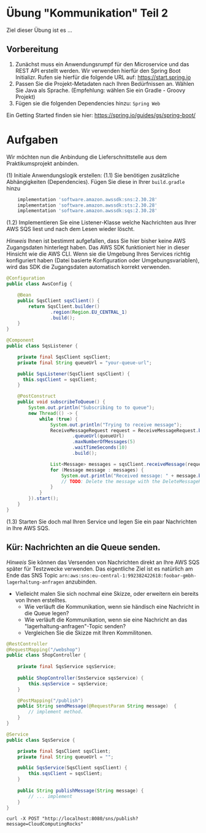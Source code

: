 # Übung "Kommunikation" Teil 2

Ziel dieser Übung ist es ...

## Vorbereitung

1. Zunächst muss ein Anwendungsrumpf für den Microservice und das REST API erstellt werden. Wir verwenden hierfür den Spring Boot Initializr. Rufen sie hierfür die folgende URL auf: https://start.spring.io
1. Passen Sie die Projekt-Metadaten nach Ihren Bedürfnissen an. Wählen Sie Java als Sprache. (Empfehlung: wählen Sie ein Gradle - Groovy Projekt)
1. Fügen sie die folgenden Dependencies hinzu: `Spring Web`

Ein Getting Started finden sie hier: https://spring.io/guides/gs/spring-boot/

# Aufgaben

Wir möchten nun die Anbindung die Lieferschnittstelle aus dem Praktikumsprojekt anbinden. 

(1) Initiale Anwendungslogik erstellen:
(1.1) Sie benötigen zusätzliche Abhängigkeiten (Dependencies). Fügen Sie diese in Ihrer `build.gradle` hinzu 

```groovy
	implementation 'software.amazon.awssdk:sns:2.30.28'
	implementation 'software.amazon.awssdk:sts:2.30.28'
	implementation 'software.amazon.awssdk:sqs:2.30.28'
```


(1.2) Implementieren Sie eine Listener-Klasse welche Nachrichten aus Ihrer AWS SQS liest und nach dem Lesen wieder löscht. 

*Hinweis* 
Ihnen ist bestimmt aufgefallen, dass Sie hier bisher keine AWS Zugangsdaten hinterlegt haben. Das AWS SDK funktioniert
hier in dieser Hinsicht wie die AWS CLI. Wenn sie die Umgebung Ihres Services richtig konfiguriert haben (Datei basierte 
Konfiguration oder Umgebungsvariablen), wird das SDK die Zugangsdaten automatisch korrekt verwenden. 

```java
@Configuration
public class AwsConfig {

    @Bean
    public SqsClient sqsClient() {
        return SqsClient.builder()
                .region(Region.EU_CENTRAL_1)
                .build();
    }
}

```

```java
@Component
public class SqsListener {

    private final SqsClient sqsClient;
    private final String queueUrl = "your-queue-url";

    public SqsListener(SqsClient sqsClient) {
      this.sqsClient = sqsClient;
    }

    @PostConstruct
    public void subscribeToQueue() {
        System.out.println("Subscribing to to queue");
        new Thread(() -> {
            while (true) {
                System.out.println("Trying to receive message");
                ReceiveMessageRequest request = ReceiveMessageRequest.builder()
                        .queueUrl(queueUrl)
                        .maxNumberOfMessages(5)
                        .waitTimeSeconds(10)
                        .build();

                List<Message> messages = sqsClient.receiveMessage(request).messages();
                for (Message message : messages) {
                    System.out.println("Received message: " + message.body());
                    // TODO: Delete the message with the DeleteMessageRequest
                }
            }
        }).start();
    }
}
```

(1.3) Starten Sie doch mal Ihren Service und legen Sie ein paar Nachrichten in Ihre AWS SQS. 

## Kür: Nachrichten an die Queue senden.

*Hinweis* Sie können das Versenden von Nachrichten direkt an Ihre AWS SQS später für Testzwecke verwenden. 
Das eigentliche Ziel ist es natürlich am Ende das SNS Topic `arn:aws:sns:eu-central-1:992382422618:foobar-gmbh-lagerhaltung-anfragen`
anzubinden. 

* Vielleicht malen Sie sich nochmal eine Skizze, oder erweitern ein bereits von Ihnen erstelltes.
   * Wie verläuft die Kommunikation, wenn sie händisch eine Nachricht in die Queue legen?
   * Wie verläuft die Kommunikation, wenn sie eine Nachricht an das "lagerhaltung-anfragen"-Topic senden?
   * Vergleichen Sie die Skizze mit Ihren Kommilitonen.

```java
@RestController
@RequestMapping("/webshop")
public class ShopController {
    
    private final SqsService sqsService;
    
    public ShopController(SnsService sqsService) {
        this.sqsService = sqsService;
    }

    @PostMapping("/publish")
    public String sendMessage(@RequestParam String message)  {
        // implement method.
    }
}
```

```java
@Service
public class SqsService {

    private final SqsClient sqsClient;
    private final String queueUrl = "";

    public SqsService(SqsClient sqsClient) {
        this.sqsClient = sqsClient;
    }
    
    public String publishMessage(String message) {
        // ... implement 
    }
}
```

```shell
curl -X POST "http://localhost:8080/sns/publish?message=CloudComputingRocks"
```